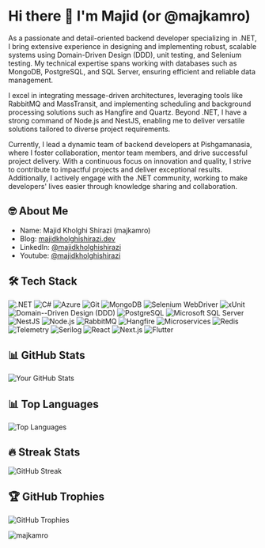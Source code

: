 # Hi there 👋 I'm Majid (or @majkamro)

As a passionate and detail-oriented backend developer specializing in .NET, I bring extensive experience in designing and implementing robust, scalable systems using Domain-Driven Design (DDD), unit testing, and Selenium testing. My technical expertise spans working with databases such as MongoDB, PostgreSQL, and SQL Server, ensuring efficient and reliable data management.

I excel in integrating message-driven architectures, leveraging tools like RabbitMQ and MassTransit, and implementing scheduling and background processing solutions such as Hangfire and Quartz. Beyond .NET, I have a strong command of Node.js and NestJS, enabling me to deliver versatile solutions tailored to diverse project requirements.

Currently, I lead a dynamic team of backend developers at Pishgamanasia, where I foster collaboration, mentor team members, and drive successful project delivery. With a continuous focus on innovation and quality, I strive to contribute to impactful projects and deliver exceptional results. Additionally, I actively engage with the .NET community, working to make developers' lives easier through knowledge sharing and collaboration.

## 🤓 About Me

- Name: Majid Kholghi Shirazi (majkamro)
- Blog: [majidkholghishirazi.dev](https://majidkholghishirazi.dev)
- LinkedIn: [@majidkholghishirazi](https://www.linkedin.com/in/majid-kholghi-shirazi-916086217/)
- Youtube: [@majidkholghishirazi](https://www.youtube.com/@majidkholghishirazi)

## 🛠️ Tech Stack
![.NET](https://img.shields.io/badge/-.NET-512BD4?logo=.net&logoColor=white)
![C#](https://img.shields.io/badge/-C%23-239120?logo=c-sharp&logoColor=white)
![Azure](https://img.shields.io/badge/-Azure-0078D4?logo=microsoft-azure&logoColor=white)
![Git](https://img.shields.io/badge/-Git-F05032?logo=git&logoColor=white)
![MongoDB](https://img.shields.io/badge/-MongoDB-47A248?logo=mongodb&logoColor=white)
![Selenium WebDriver](https://img.shields.io/badge/-Selenium%20WebDriver-43B02A?logo=selenium&logoColor=white)
![xUnit](https://img.shields.io/badge/-xUnit-512BD4?logo=.net&logoColor=white)
![Domain--Driven Design (DDD)](https://img.shields.io/badge/-Domain--Driven%20Design%20(DDD)-512BD4?logo=.net&logoColor=white)
![PostgreSQL](https://img.shields.io/badge/-PostgreSQL-4169E1?logo=postgresql&logoColor=white)
![Microsoft SQL Server](https://img.shields.io/badge/-Microsoft%20SQL%20Server-CC2927?logo=microsoft-sql-server&logoColor=white)
![NestJS](https://img.shields.io/badge/-NestJS-E0234E?logo=nestjs&logoColor=white)
![Node.js](https://img.shields.io/badge/-Node.js-339933?logo=node.js&logoColor=white)
![RabbitMQ](https://img.shields.io/badge/-RabbitMQ-FF6600?logo=rabbitmq&logoColor=white)
![Hangfire](https://img.shields.io/badge/-Hangfire-512BD4?logo=.net&logoColor=white)
![Microservices](https://img.shields.io/badge/-Microservices-512BD4?logo=.net&logoColor=white)
![Redis](https://img.shields.io/badge/-Redis-DC382D?logo=redis&logoColor=white)
![Telemetry](https://img.shields.io/badge/-Telemetry-512BD4?logo=.net&logoColor=white)
![Serilog](https://img.shields.io/badge/-Serilog-512BD4?logo=.net&logoColor=white)
![React](https://img.shields.io/badge/-React-61DAFB?logo=react&logoColor=white)
![Next.js](https://img.shields.io/badge/-Next.js-000000?logo=next.js&logoColor=white)
![Flutter](https://img.shields.io/badge/-Flutter-02569B?logo=flutter&logoColor=white)

## 📊 GitHub Stats
![Your GitHub Stats](https://github-readme-stats.vercel.app/api?username=majkamro&show_icons=true&theme=radical)

## 📊 Top Languages
![Top Languages](https://github-readme-stats.vercel.app/api/top-langs/?username=majkamro&layout=compact&theme=radical)

## 🔥 Streak Stats
![GitHub Streak](https://github-readme-streak-stats.herokuapp.com?user=majkamro&short_numbers=true&date_format=M%20j%5B%2C%20Y%5D&mode=weekly)

## 🏆 GitHub Trophies
![GitHub Trophies](https://github-profile-trophy.vercel.app/?username=majkamro&theme=onedark)

<p align="left"> <img src="https://komarev.com/ghpvc/?username=majkamro&label=Profile%20views&color=0e75b6&style=flat" alt="majkamro" /> </p>
